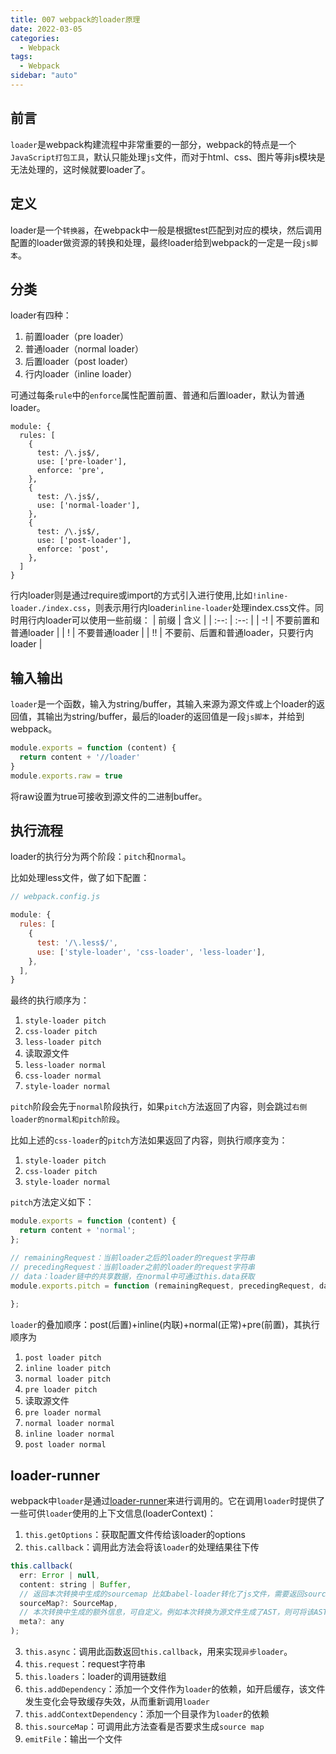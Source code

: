 ```yaml
---
title: 007 webpack的loader原理
date: 2022-03-05
categories:
  - Webpack
tags:
  - Webpack
sidebar: "auto"
---
```


## 前言
`loader`是webpack构建流程中非常重要的一部分，webpack的特点是一个`JavaScript打包工具`，默认只能处理`js`文件，而对于html、css、图片等非js模块是无法处理的，这时候就要loader了。

## 定义
loader是一个`转换器`，在webpack中一般是根据test匹配到对应的模块，然后调用配置的loader做资源的转换和处理，最终loader给到webpack的一定是一段`js脚本`。

## 分类
loader有四种：
1. 前置loader（pre loader）
2. 普通loader（normal loader）
3. 后置loader（post loader）
4. 行内loader（inline loader）

可通过每条`rule`中的`enforce`属性配置前置、普通和后置loader，默认为普通loader。
```
module: {
  rules: [
    {
      test: /\.js$/,
      use: ['pre-loader'],
      enforce: 'pre',
    },
    {
      test: /\.js$/,
      use: ['normal-loader'],
    },
    {
      test: /\.js$/,
      use: ['post-loader'],
      enforce: 'post',
    },
  ]
}
```
行内loader则是通过require或import的方式引入进行使用,比如`!inline-loader./index.css`，则表示用行内loader`inline-loader`处理index.css文件。同时用行内loader可以使用一些前缀：
| 前缀 | 含义 |
| :--: | :--: |
| -!  | 不要前置和普通loader |
| ! | 不要普通loader |
|  !!  | 不要前、后置和普通loader，只要行内loader |

## 输入输出
`loader`是一个函数，输入为string/buffer，其输入来源为源文件或上个loader的返回值，其输出为string/buffer，最后的loader的返回值是一段`js脚本`，并给到webpack。
```js
module.exports = function (content) {
  return content + '//loader'
}
module.exports.raw = true
```
将raw设置为true可接收到源文件的二进制buffer。

## 执行流程
loader的执行分为两个阶段：`pitch`和`normal`。

比如处理less文件，做了如下配置：
```js
// webpack.config.js

module: {
  rules: [
    {
      test: '/\.less$/',
      use: ['style-loader', 'css-loader', 'less-loader'],
    },
  ],
}
```

最终的执行顺序为：
1. `style-loader pitch`
2. `css-loader pitch`
3. `less-loader pitch`
4. 读取源文件 
5. `less-loader normal`
6. `css-loader normal`
7. `style-loader normal`

`pitch`阶段会先于`normal`阶段执行，如果`pitch`方法返回了内容，则会跳过`右侧loader的normal和pitch阶段`。

比如上述的`css-loader`的`pitch`方法如果返回了内容，则执行顺序变为：
1. `style-loader pitch`
2. `css-loader pitch`
3. `style-loader normal`


`pitch`方法定义如下：
```js
module.exports = function (content) {
  return content + 'normal';
};

// remainingRequest：当前loader之后的loader的request字符串
// precedingRequest：当前loader之前的loader的request字符串
// data：loader链中的共享数据，在normal中可通过this.data获取
module.exports.pitch = function (remainingRequest, precedingRequest, data) {
   
};
```
`loader`的叠加顺序：post(后置)+inline(内联)+normal(正常)+pre(前置)，其执行顺序为
1. `post loader pitch`
2. `inline loader pitch`
3. `normal loader pitch`
4. `pre loader pitch`
5. 读取源文件
6. `pre loader normal`
7. `normal loader normal`
8. `inline loader normal`
9. `post loader normal`

## loader-runner
webpack中`loader`是通过[loader-runner](https://github.com/webpack/loader-runner)来进行调用的。它在调用`loader`时提供了一些可供`loader`使用的上下文信息(loaderContext)：
1. `this.getOptions`：获取配置文件传给该loader的options
2. `this.callback`：调用此方法会将该`loader`的处理结果往下传
```js
this.callback(
  err: Error | null,
  content: string | Buffer,
  // 返回本次转换中生成的sourcemap 比如babel-loader转化了js文件，需要返回sourcemap给webpack，要不然webpack生成sourcemap时定位不到最开始的源文件
  sourceMap?: SourceMap,
  // 本次转换中生成的额外信息，可自定义。例如本次转换为源文件生成了AST，则可将该AST传给后面的loader，以免需要AST的loader去重复生成而降低性能。
  meta?: any
);
```
3. `this.async`：调用此函数返回`this.callback`，用来实现`异步loader`。
4. `this.request`：request字符串
5. `this.loaders`：loader的调用链数组
6. `this.addDependency`：添加一个文件作为`loader`的依赖，如开启缓存，该文件发生变化会导致缓存失效，从而重新调用`loader`
7. `this.addContextDependency`：添加一个目录作为`loader`的依赖
8. `this.sourceMap`：可调用此方法查看是否要求生成`source map`
9. `emitFile`：输出一个文件
